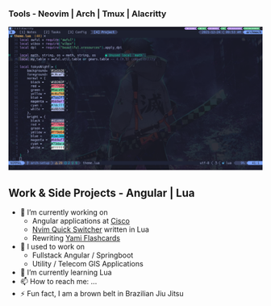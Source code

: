 ### Tools - Neovim | Arch | Tmux | Alacritty
![daily driver](daily-driver.png)

## Work & Side Projects - Angular | Lua 
- 🔭 I’m currently working on
  - Angular applications at [Cisco](https://www.cisco.com/c/m/en_us/customer-experience/index.html)
  - [Nvim Quick Switcher](https://github.com/Everduin94/nvim-quick-switcher) written in Lua
  - Rewriting [Yami Flashcards](https://yami-flashcards.dev/)
- 🌳 I used to work on
  - Fullstack Angular / Springboot
  - Utility / Telecom GIS Applications
- 🌱 I’m currently learning Lua
- 📫 How to reach me: ...
- ⚡ Fun fact, I am a brown belt in Brazilian Jiu Jitsu
